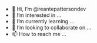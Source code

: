 - 👋 Hi, I’m @reantepattersondev
- 👀 I’m interested in ...
- 🌱 I’m currently learning ...
- 💞️ I’m looking to collaborate on ...
- 📫 How to reach me ...

<!---
reantepattersondev/reantepattersondev is a ✨ special ✨ repository because its `README.md` (this file) appears on your GitHub profile.
You can click the Preview link to take a look at your changes.
--->
